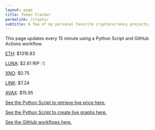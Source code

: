 ```yaml
---
layout: page
title: Token Tracker
permalink: /crypto/
subtitle: A few of my personal favorite cryptocurrency projects.
---
```


 This page updates every 15 minute using a Python Script and GitHub Actions workflow.


<!--BEGINCRYPTOINPUT-->
[ETH](https://smfxfc.github.io/crypto/eth.html): $1316.83

[LUNA](https://smfxfc.github.io/crypto/luna.html): $2.61 RIP :'(

[XNO](https://smfxfc.github.io/crypto/xno.html): $0.75

[LINK](https://smfxfc.github.io/crypto/link.html): $7.24

[AVAX](https://smfxfc.github.io/crypto/avax.html): $15.95

<!--ENDCRYPTOINPUT-->
 
 
[See the Python Script to retrieve live price here.](https://github.com/smfxfc/smfxfc.github.io/blob/master/src/get_cryptos.py)

[See the Python Script to create live graphs here.](https://github.com/smfxfc/smfxfc.github.io/blob/master/src/graph_crypto.py)

[See the GitHub workflows here.](https://github.com/smfxfc/smfxfc.github.io/blob/master/.github/workflows/)
